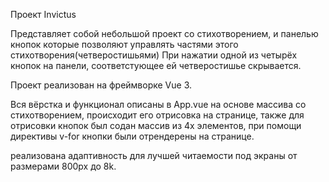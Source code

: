 Проект Invictus

Представляет собой небольшой проект со стихотворением, и панелью кнопок которые позволяют управлять частями этого стихотворения(четверостишьями) При нажатии одной из четырёх кнопок на панели, соответстующее ей четверостишье скрывается.

Проект реализован на фреймворке Vue 3.

Вся вёрстка и функционал описаны в App.vue на основе массива со стихотворением, происходит его отрисовка на странице, также для отрисовки кнопок был содан массив из 4х элементов, при помощи директивы v-for кнопки были отрендерены на странице.

реализована адаптивность для лучшей читаемости под экраны от размерами 800px до 8k.
